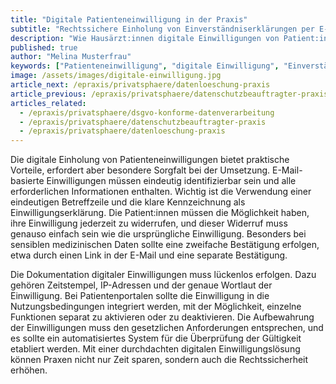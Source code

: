 ```yaml
---
title: "Digitale Patienteneinwilligung in der Praxis"
subtitle: "Rechtssichere Einholung von Einverständniserklärungen per E-Mail und Portal"
description: "Wie Hausärzt:innen digitale Einwilligungen von Patient:innen rechtssicher einholen und dokumentieren können."
published: true
author: "Melina Musterfrau"
keywords: ["Patienteneinwilligung", "digitale Einwilligung", "Einverständniserklärung", "Rechtssicherheit", "Dokumentation"]
image: /assets/images/digitale-einwilligung.jpg
article_next: /epraxis/privatsphaere/datenloeschung-praxis
article_previous: /epraxis/privatsphaere/datenschutzbeauftragter-praxis
articles_related:
  - /epraxis/privatsphaere/dsgvo-konforme-datenverarbeitung
  - /epraxis/privatsphaere/datenschutzbeauftragter-praxis
  - /epraxis/privatsphaere/datenloeschung-praxis
---
```


Die digitale Einholung von Patienteneinwilligungen bietet praktische Vorteile, erfordert aber besondere Sorgfalt bei der Umsetzung. E-Mail-basierte Einwilligungen müssen eindeutig identifizierbar sein und alle erforderlichen Informationen enthalten. Wichtig ist die Verwendung einer eindeutigen Betreffzeile und die klare Kennzeichnung als Einwilligungserklärung. Die Patient:innen müssen die Möglichkeit haben, ihre Einwilligung jederzeit zu widerrufen, und dieser Widerruf muss genauso einfach sein wie die ursprüngliche Einwilligung. Besonders bei sensiblen medizinischen Daten sollte eine zweifache Bestätigung erfolgen, etwa durch einen Link in der E-Mail und eine separate Bestätigung.

Die Dokumentation digitaler Einwilligungen muss lückenlos erfolgen. Dazu gehören Zeitstempel, IP-Adressen und der genaue Wortlaut der Einwilligung. Bei Patientenportalen sollte die Einwilligung in die Nutzungsbedingungen integriert werden, mit der Möglichkeit, einzelne Funktionen separat zu aktivieren oder zu deaktivieren. Die Aufbewahrung der Einwilligungen muss den gesetzlichen Anforderungen entsprechen, und es sollte ein automatisiertes System für die Überprüfung der Gültigkeit etabliert werden. Mit einer durchdachten digitalen Einwilligungslösung können Praxen nicht nur Zeit sparen, sondern auch die Rechtssicherheit erhöhen. 
